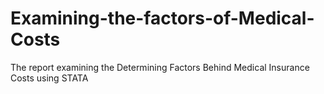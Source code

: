 # Examining-the-factors-of-Medical-Costs
The report examining the Determining Factors Behind Medical Insurance Costs using STATA
